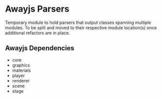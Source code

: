# Awayjs Parsers

Temporary module to hold parsers that output classes spanning multiple modules. To be split and moved to their respective module location(s) once additional refactors are in place.

## Awayjs Dependencies

* core
* graphics
* materials
* player
* renderer
* scene
* stage